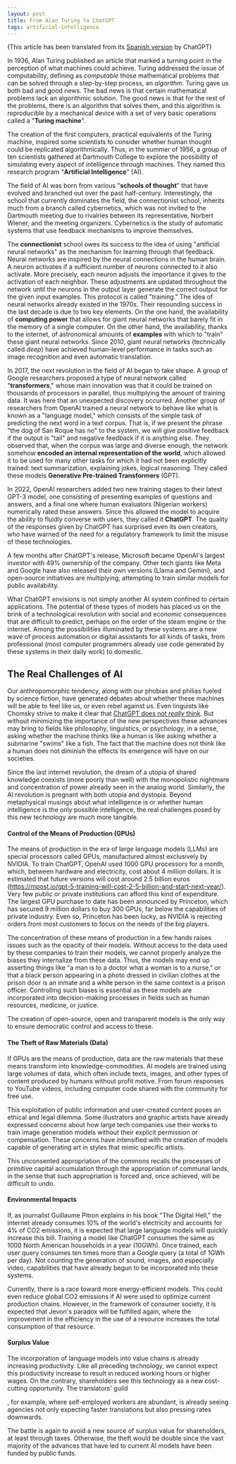 ```yaml
---
layout: post
title: From Alan Turing to ChatGPT
tags: artificial-intelligence
---
```

(This article has been translated from its <a href="https://albertolumbreras.net/posts/ChatGPT.html">Spanish version</a> by ChatGPT)

In 1936, Alan Turing published an article that marked a turning point in the perception of what machines could achieve. Turing addressed the issue of computability, defining as _computable_ those mathematical problems that can be solved through a step-by-step process, an _algorithm_. Turing gave us both bad and good news. The bad news is that certain mathematical problems lack an algorithmic solution. The good news is that for the rest of the problems, there is an algorithm that solves them, and this algorithm is reproducible by a mechanical device with a set of very basic operations called a "**Turing machine**".

The creation of the first computers, practical equivalents of the Turing machine, inspired some scientists to consider whether human thought could be replicated algorithmically. Thus, in the summer of 1956, a group of ten scientists gathered at Dartmouth College to explore the possibility of simulating every aspect of intelligence through machines. They named this research program "**Artificial Intelligence**" (AI).

The field of AI was born from various "**schools of thought**" that have evolved and branched out over the past half-century. Interestingly, the school that currently dominates the field, the connectionist school, inherits much from a branch called cybernetics, which was not invited to the Dartmouth meeting due to rivalries between its representative, Norbert Wiener, and the meeting organizers. Cybernetics is the study of automatic systems that use feedback mechanisms to improve themselves.

The **connectionist** school owes its success to the idea of using "artificial neural networks" as the mechanism for learning through that feedback. Neural networks are inspired by the neural connections in the human brain. A neuron activates if a sufficient number of neurons connected to it also activate. More precisely, each neuron adjusts the importance it gives to the activation of each neighbor. These adjustments are updated throughout the network until the neurons in the output layer generate the correct output for the given input examples. This protocol is called "training." The idea of neural networks already existed in the 1970s. Their resounding success in the last decade is due to two key elements. On the one hand, the availability of **computing power** that allows for giant neural networks that barely fit in the memory of a single computer. On the other hand, the availability, thanks to the internet, of astronomical amounts of **examples** with which to "train" these giant neural networks. Since 2010, giant neural networks (technically called *deep*) have achieved human-level performance in tasks such as image recognition and even automatic translation.

In 2017, the next revolution in the field of AI began to take shape. A group of Google researchers proposed a type of neural network called "**transformers**," whose main innovation was that it could be trained on thousands of processors in parallel, thus multiplying the amount of training data. It was here that an unexpected discovery occurred. Another group of researchers from OpenAI trained a neural network to behave like what is known as a "language model," which consists of the simple task of predicting the next word in a text corpus. That is, if we present the phrase "the dog of San Roque has no" to the system, we will give positive feedback if the output is "tail" and negative feedback if it is anything else. They observed that, when the corpus was large and diverse enough, the network somehow **encoded an internal representation of the world**, which allowed it to be used for many other tasks for which it had not been explicitly trained: text summarization, explaining jokes, logical reasoning. They called these models **Generative Pre-trained Transformers** (GPT).

In 2022, OpenAI researchers added two new training stages to their latest GPT-3 model, one consisting of presenting examples of questions and answers, and a final one where human evaluators (Nigerian workers) numerically rated these answers. Since this allowed the model to acquire the ability to fluidly converse with users, they called it **ChatGPT**. The quality of the responses given by ChatGPT has surprised even its own creators, who have warned of the need for a regulatory framework to limit the misuse of these technologies.

A few months after ChatGPT's release, Microsoft became OpenAI's largest investor with 49% ownership of the company. Other tech giants like Meta and Google have also released their own versions (Llama and Gemini), and open-source initiatives are multiplying, attempting to train similar models for public availability.

What ChatGPT envisions is not simply another AI system confined to certain applications. The potential of these types of models has placed us on the brink of a technological revolution with social and economic consequences that are difficult to predict, perhaps on the order of the steam engine or the internet. Among the possibilities illuminated by these systems are a new wave of process automation or digital assistants for all kinds of tasks, from professional (most computer programmers already use code generated by these systems in their daily work) to domestic.

## The Real Challenges of AI

Our anthropomorphic tendency, along with our phobias and philias fueled by science fiction, have generated debates about whether these machines will be able to feel like us, or even rebel against us. Even linguists like Chomsky strive to make it clear that [ChatGPT does not *really* think](https://sinpermiso.info/textos/la-falsa-promesa-de-chatgpt). But without minimizing the importance of the new perspectives these advances may bring to fields like philosophy, linguistics, or psychology, in a sense, asking whether the machine thinks like a human is like asking whether a submarine "swims" like a fish. The fact that the machine does not think like a human does not diminish the effects its emergence will have on our societies.

Since the last internet revolution, the dream of a utopia of shared knowledge coexists (more poorly than well) with the monopolistic nightmare and concentration of power already seen in the analog world. Similarly, the AI revolution is pregnant with both utopia and dystopia. Beyond metaphysical musings about what intelligence is or whether human intelligence is the only possible intelligence, the real challenges posed by this new technology are much more tangible.

#### Control of the Means of Production (GPUs)

The means of production in the era of large language models (LLMs) are special processors called GPUs, manufactured almost exclusively by NVIDIA. To train ChatGPT, OpenAI used 1000 GPU processors for a month, which, between hardware and electricity, cost about 4 million dollars. It is estimated that future versions will cost around 2.5 billion euros (https://mpost.io/gpt-5-training-will-cost-2-5-billion-and-start-next-year/). Very few public or private institutions can afford this kind of expenditure. The largest GPU purchase to date has been announced by Princeton, which has secured 9 million dollars to buy 300 GPUs, far below the capabilities of private industry. Even so, Princeton has been lucky, as NVIDIA is rejecting orders from most customers to focus on the needs of the big players.

The concentration of these means of production in a few hands raises issues such as the opacity of their models. Without access to the data used by these companies to train their models, we cannot properly analyze the biases they internalize from these data. Thus, the models may end up asserting things like "a man is to a doctor what a woman is to a nurse," or that a black person appearing in a photo dressed in civilian clothes at the prison door is an inmate and a white person in the same context is a prison officer. Controlling such biases is essential as these models are incorporated into decision-making processes in fields such as human resources, medicine, or justice.

The creation of open-source, open and transparent models is the only way to ensure democratic control and access to these.

#### The Theft of Raw Materials (Data)

If GPUs are the means of production, data are the raw materials that these means transform into knowledge-commodities. AI models are trained using large volumes of data, which often include texts, images, and other types of content produced by humans without profit motive. From forum responses to YouTube videos, including computer code shared with the community for free use.

This exploitation of public information and user-created content poses an ethical and legal dilemma. Some illustrators and graphic artists have already expressed concerns about how large tech companies use their works to train image generation models without their explicit permission or compensation. These concerns have intensified with the creation of models capable of generating art in styles that mimic specific artists.

This unconsented appropriation of the commons recalls the processes of primitive capital accumulation through the appropriation of communal lands, in the sense that such appropriation is forced and, once achieved, will be difficult to undo.

#### Environmental Impacts

If, as journalist Guillaume Pitron explains in his book "The Digital Hell," the internet already consumes 10% of the world's electricity and accounts for 4% of CO2 emissions, it is expected that large language models will quickly increase this bill. Training a model like ChatGPT consumes the same as 1000 North American households in a year (10GWh). Once trained, each user query consumes ten times more than a Google query (a total of 1GWh per day). Not counting the generation of sound, images, and especially video, capabilities that have already begun to be incorporated into these systems.

Currently, there is a race toward more energy-efficient models. This could even reduce global CO2 emissions if AI were used to optimize current production chains. However, in the framework of consumer society, it is expected that Jevon's paradox will be fulfilled again, where the improvement in the efficiency in the use of a resource increases the total consumption of that resource.

#### Surplus Value

The incorporation of language models into value chains is already increasing productivity. Like all preceding technology, we cannot expect this productivity increase to result in reduced working hours or higher wages. On the contrary, shareholders see this technology as a new cost-cutting opportunity. The translators' guild

, for example, where self-employed workers are abundant, is already seeing agencies not only expecting faster translations but also pressing rates downwards.

The battle is again to avoid a new source of surplus value for shareholders, at least through taxes. Otherwise, the theft would be double since the vast majority of the advances that have led to current AI models have been funded by public funds.